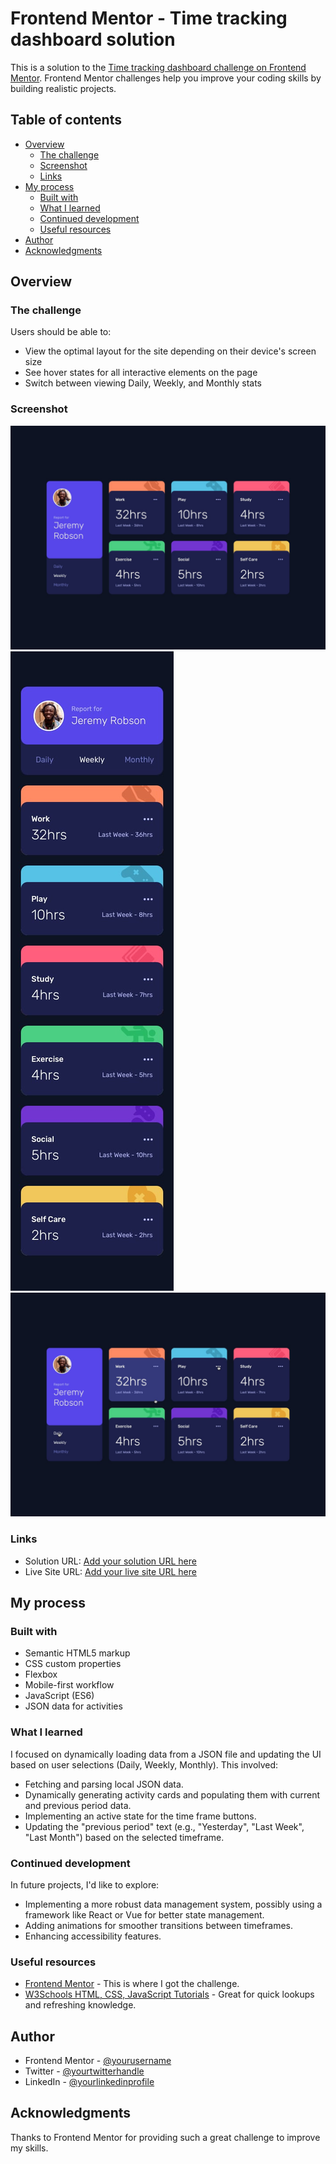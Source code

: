 # Frontend Mentor - Time tracking dashboard solution

This is a solution to the [Time tracking dashboard challenge on Frontend Mentor](https://www.frontendmentor.io/challenges/time-tracking-dashboard-UIQ7167Eo). Frontend Mentor challenges help you improve your coding skills by building realistic projects.

## Table of contents

- [Overview](#overview)
  - [The challenge](#the-challenge)
  - [Screenshot](#screenshot)
  - [Links](#links)
- [My process](#my-process)
  - [Built with](#built-with)
  - [What I learned](#what-i-learned)
  - [Continued development](#continued-development)
  - [Useful resources](#useful-resources)
- [Author](#author)
- [Acknowledgments](#acknowledgments)

## Overview

### The challenge

Users should be able to:

- View the optimal layout for the site depending on their device's screen size
- See hover states for all interactive elements on the page
- Switch between viewing Daily, Weekly, and Monthly stats

### Screenshot

![Desktop Screenshot](./design/desktop-design.jpg)
![Mobile Screenshot](./design/mobile-design.jpg)
![Active States Screenshot](./design/active-states.jpg)

### Links

- Solution URL: [Add your solution URL here](https://your-solution-url.com)
- Live Site URL: [Add your live site URL here](https://your-live-site-url.com)

## My process

### Built with

- Semantic HTML5 markup
- CSS custom properties
- Flexbox
- Mobile-first workflow
- JavaScript (ES6)
- JSON data for activities

### What I learned

I focused on dynamically loading data from a JSON file and updating the UI based on user selections (Daily, Weekly, Monthly). This involved:

- Fetching and parsing local JSON data.
- Dynamically generating activity cards and populating them with current and previous period data.
- Implementing an active state for the time frame buttons.
- Updating the "previous period" text (e.g., "Yesterday", "Last Week", "Last Month") based on the selected timeframe.

### Continued development

In future projects, I'd like to explore:

- Implementing a more robust data management system, possibly using a framework like React or Vue for better state management.
- Adding animations for smoother transitions between timeframes.
- Enhancing accessibility features.

### Useful resources

- [Frontend Mentor](https://www.frontendmentor.io) - This is where I got the challenge.
- [W3Schools HTML, CSS, JavaScript Tutorials](https://www.w3schools.com/) - Great for quick lookups and refreshing knowledge.

## Author

- Frontend Mentor - [@yourusername](https://www.frontendmentor.io/profile/yourusername)
- Twitter - [@yourtwitterhandle](https://twitter.com/yourtwitterhandle)
- LinkedIn - [@yourlinkedinprofile](https://www.linkedin.com/in/yourlinkedinprofile/)

## Acknowledgments

Thanks to Frontend Mentor for providing such a great challenge to improve my skills.

